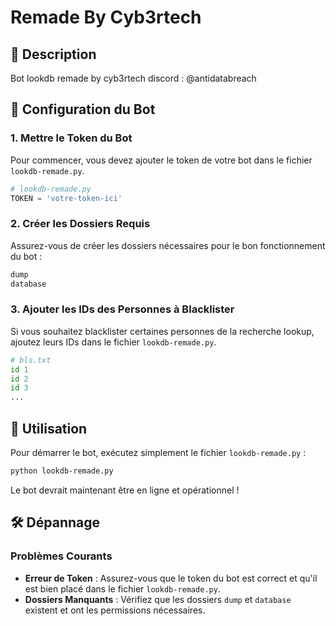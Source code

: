 # Remade By Cyb3rtech

## 📄 Description

Bot lookdb remade by cyb3rtech
  discord : @antidatabreach 

## 📁 Configuration du Bot

### 1. Mettre le Token du Bot

Pour commencer, vous devez ajouter le token de votre bot dans le fichier `lookdb-remade.py`.

```python
# lookdb-remade.py
TOKEN = 'votre-token-ici'
```

### 2. Créer les Dossiers Requis

Assurez-vous de créer les dossiers nécessaires pour le bon fonctionnement du bot :

```bash
dump
database
```

### 3. Ajouter les IDs des Personnes à Blacklister

Si vous souhaitez blacklister certaines personnes de la recherche lookup, ajoutez leurs IDs dans le fichier `lookdb-remade.py`.

```python
# bls.txt
id 1
id 2
id 3
...
```

## 🚀 Utilisation

Pour démarrer le bot, exécutez simplement le fichier `lookdb-remade.py` :

```bash
python lookdb-remade.py
```

Le bot devrait maintenant être en ligne et opérationnel !

## 🛠️ Dépannage

### Problèmes Courants

- **Erreur de Token** : Assurez-vous que le token du bot est correct et qu'il est bien placé dans le fichier `lookdb-remade.py`.
- **Dossiers Manquants** : Vérifiez que les dossiers `dump` et `database` existent et ont les permissions nécessaires.
